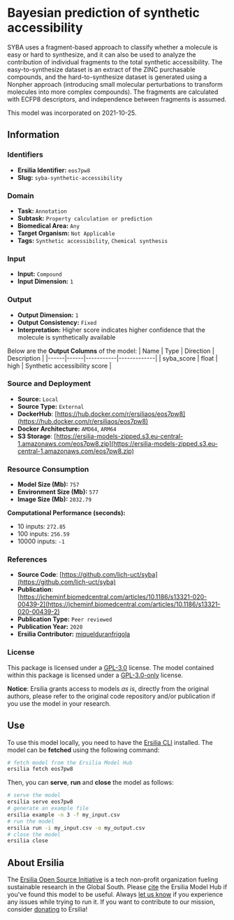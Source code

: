 # Bayesian prediction of synthetic accessibility

SYBA uses a fragment-based approach to classify whether a molecule is easy or hard to synthesize, and it can also be used to analyze the contribution of individual fragments to the total synthetic accessibility. The easy-to-synthesize dataset is an extract of the ZINC purchasable compounds, and the hard-to-synthesize dataset is generated using a Nonpher approach (introducing small molecular perturbations to transform molecules into more complex compounds). The fragments are calculated with ECFP8 descriptors, and independence between fragments is assumed.

This model was incorporated on 2021-10-25.

## Information
### Identifiers
- **Ersilia Identifier:** `eos7pw8`
- **Slug:** `syba-synthetic-accessibility`

### Domain
- **Task:** `Annotation`
- **Subtask:** `Property calculation or prediction`
- **Biomedical Area:** `Any`
- **Target Organism:** `Not Applicable`
- **Tags:** `Synthetic accessibility`, `Chemical synthesis`

### Input
- **Input:** `Compound`
- **Input Dimension:** `1`

### Output
- **Output Dimension:** `1`
- **Output Consistency:** `Fixed`
- **Interpretation:** Higher score indicates higher confidence that the molecule is synthetically available

Below are the **Output Columns** of the model:
| Name | Type | Direction | Description |
|------|------|-----------|-------------|
| syba_score | float | high | Synthetic accessibility score |


### Source and Deployment
- **Source:** `Local`
- **Source Type:** `External`
- **DockerHub**: [https://hub.docker.com/r/ersiliaos/eos7pw8](https://hub.docker.com/r/ersiliaos/eos7pw8)
- **Docker Architecture:** `AMD64`, `ARM64`
- **S3 Storage**: [https://ersilia-models-zipped.s3.eu-central-1.amazonaws.com/eos7pw8.zip](https://ersilia-models-zipped.s3.eu-central-1.amazonaws.com/eos7pw8.zip)

### Resource Consumption
- **Model Size (Mb):** `757`
- **Environment Size (Mb):** `577`
- **Image Size (Mb):** `2032.79`

**Computational Performance (seconds):**
- 10 inputs: `272.85`
- 100 inputs: `256.59`
- 10000 inputs: `-1`

### References
- **Source Code**: [https://github.com/lich-uct/syba](https://github.com/lich-uct/syba)
- **Publication**: [https://jcheminf.biomedcentral.com/articles/10.1186/s13321-020-00439-2](https://jcheminf.biomedcentral.com/articles/10.1186/s13321-020-00439-2)
- **Publication Type:** `Peer reviewed`
- **Publication Year:** `2020`
- **Ersilia Contributor:** [miquelduranfrigola](https://github.com/miquelduranfrigola)

### License
This package is licensed under a [GPL-3.0](https://github.com/ersilia-os/ersilia/blob/master/LICENSE) license. The model contained within this package is licensed under a [GPL-3.0-only](LICENSE) license.

**Notice**: Ersilia grants access to models _as is_, directly from the original authors, please refer to the original code repository and/or publication if you use the model in your research.


## Use
To use this model locally, you need to have the [Ersilia CLI](https://github.com/ersilia-os/ersilia) installed.
The model can be **fetched** using the following command:
```bash
# fetch model from the Ersilia Model Hub
ersilia fetch eos7pw8
```
Then, you can **serve**, **run** and **close** the model as follows:
```bash
# serve the model
ersilia serve eos7pw8
# generate an example file
ersilia example -n 3 -f my_input.csv
# run the model
ersilia run -i my_input.csv -o my_output.csv
# close the model
ersilia close
```

## About Ersilia
The [Ersilia Open Source Initiative](https://ersilia.io) is a tech non-profit organization fueling sustainable research in the Global South.
Please [cite](https://github.com/ersilia-os/ersilia/blob/master/CITATION.cff) the Ersilia Model Hub if you've found this model to be useful. Always [let us know](https://github.com/ersilia-os/ersilia/issues) if you experience any issues while trying to run it.
If you want to contribute to our mission, consider [donating](https://www.ersilia.io/donate) to Ersilia!
